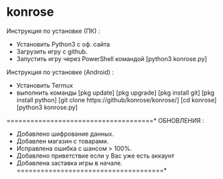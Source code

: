 # konrose
Инструкция по установке (ПК) :
  - Установить Python3 с оф. сайта
  - Загрузить игру с github.
  - Запустить игру через PowerShell командой [python3 konrose.py]
  
Инструкция по установке (Android) :
  - Установить Termux
  - выполнить команды 
                      [pkg update]
                      [pkg upgrade]
                      [pkg install git]
                      [pkg install python]
                      [git clone https://github/konrose/konrose/]
                      [cd konrose]
                      [python3 konrose.py]

=====================================*
ОБНОВЛЕНИЯ :
- Добавлено шифрование данных.
- Добавлен магазин с товарами.
- Исправлена ошибка с шансом > 100%.
- Добавлено приветствие если у Вас уже есть аккаунт
- Добавлена заставка игры в начале.
=====================================*
